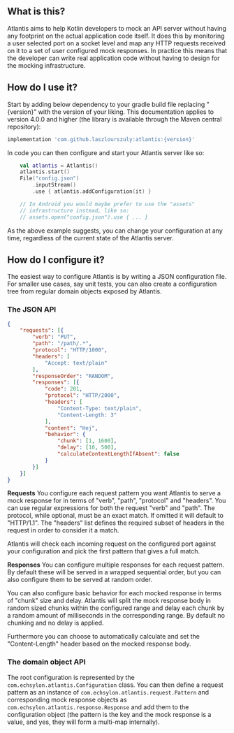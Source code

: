 ## What is this?
Atlantis aims to help Kotlin developers to mock an API server without having any footprint on the actual application code itself. It does this by monitoring a user selected port on a socket level and map any HTTP requests received on it to a set of user configured mock responses. In practice this means that the developer can write real application code without having to design for the mocking infrastructure.

## How do I use it?
Start by adding below dependency to your gradle build file replacing "{version}" with the version of your liking. This documentation applies to version 4.0.0 and higher (the library is available through the Maven central repository):

```groovy
implementation 'com.github.laszlourszuly:atlantis:{version}'
```

In code you can then configure and start your Atlantis server like so:

```kotlin
    val atlantis = Atlantis()
    atlantis.start()
    File("config.json")
        .inputStream()
        .use { atlantis.addConfiguration(it) }

    // In Android you would maybe prefer to use the "assets"
    // infrastructure instead, like so:
    // assets.open("config.json").use { ... }
```

As the above example suggests, you can change your configuration at any time, regardless of the current state of the Atlantis server.

## How do I configure it?
The easiest way to configure Atlantis is by writing a JSON configuration file. For smaller use cases, say unit tests, you can also create a configuration tree from regular domain objects exposed by Atlantis.

### The JSON API

```json
{
    "requests": [{
        "verb": "PUT",
        "path": "/path/.*",
        "protocol": "HTTP/1000",
        "headers": [
            "Accept: text/plain"
        ],
        "responseOrder": "RANDOM",
        "responses": [{
            "code": 201,
            "protocol": "HTTP/2000",
            "headers": [
                "Content-Type: text/plain",
                "Content-Length: 3"
            ],
            "content": "Hej",
            "behavior": {
                "chunk": [1, 1600],
                "delay": [10, 500],
                "calculateContentLengthIfAbsent": false
            }
        }]
    }]
}
```

**Requests**
You configure each request pattern you want Atlantis to serve a mock response for in terms of "verb", "path", "protocol" and "headers". You can use regular expressions for both the request "verb" and "path". The protocol, while optional, must be an exact match. If omitted it will default to "HTTP/1.1". The "headers" list defines the required subset of headers in the request in order to consider it a match.

Atlantis will check each incoming request on the configured port against your configuration and pick the first pattern that gives a full match.

**Responses**
You can configure multiple responses for each request pattern. By default these will be served in a wrapped sequential order, but you can also configure them to be served at random order.

You can also configure basic behavior for each mocked response in terms of "chunk" size and delay. Atlantis will split the mock response body in random sized chunks within the configured range and delay each chunk by a random amount of milliseconds in the corresponding range. By default no chunking and no delay is applied.

Furthermore you can choose to automatically calculate and set the "Content-Length" header based on the mocked response body.

### The domain object API
The root configuration is represented by the `com.echsylon.atlantis.Configuration` class. You can then define a request pattern as an instance of `com.echsylon.atlantis.request.Pattern` and corresponding mock response objects as `com.echsylon.atlantis.response.Response` and add them to the configuration object (the pattern is the key and the mock response is a value, and yes, they will form a multi-map internally).
